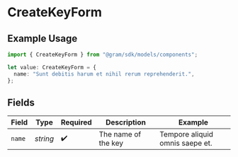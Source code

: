 # CreateKeyForm

## Example Usage

```typescript
import { CreateKeyForm } from "@gram/sdk/models/components";

let value: CreateKeyForm = {
  name: "Sunt debitis harum et nihil rerum reprehenderit.",
};
```

## Fields

| Field                           | Type                            | Required                        | Description                     | Example                         |
| ------------------------------- | ------------------------------- | ------------------------------- | ------------------------------- | ------------------------------- |
| `name`                          | *string*                        | :heavy_check_mark:              | The name of the key             | Tempore aliquid omnis saepe et. |